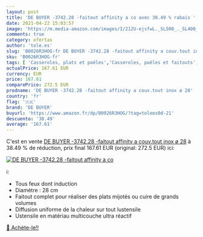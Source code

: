 ```yaml
---
layout: post
title: 'DE BUYER -3742.28 -faitout affinity a co avec 38.49 % rabais '
date: 2021-04-22 15:03:57
image: 'https://m.media-amazon.com/images/I/212U-ejsfwL._SL500_._SL400_.jpg'
comments: true
category: ofertas
author: 'tole.es'
slug: 'B0026R3HOG-fr DE BUYER -3742.28 -faitout affinity a couv.tout inox ø 28'
sku: 'B0026R3HOG-fr'
tags: [ 'Casseroles, plats et poêles','Casseroles, poêles et faitouts','Cuisine et Maison','Faitouts','de buyer', ]
actualPrice: 167.61 EUR
currency: EUR
price: 167.61
comparePrice: 272.5 EUR
prodname: 'DE BUYER -3742.28 -faitout affinity a couv.tout inox ø 28'
country: 'fr'
flag: '🇫🇷'
brand: 'DE BUYER'
buyurl: 'https://www.amazon.fr/dp/B0026R3HOG/?tag=tolees0d-21'
descuento: '38.49'
average: '167.61'
---
```


C'est en vente [DE BUYER -3742.28 -faitout affinity a couv.tout inox ø 28](https://www.amazon.fr/dp/B0026R3HOG/?tag=tolees0d-21)  à  38.49 % de réduction, prix final  167.61 EUR (original: 272.5 EUR) ici:

[![DE BUYER -3742.28 -faitout affinity a co](https://m.media-amazon.com/images/I/212U-ejsfwL._SL500_._SL400_.jpg)](https://www.amazon.fr/dp/B0026R3HOG/?tag=tolees0d-21)

ℹ️:

- Tous feux dont induction
- Diamètre : 28 cm
- Faitout complet pour réaliser des plats mijotés ou cuire de grands volumes
- Diffusion uniforme de la chaleur sur tout lustensile
- Ustensile en matériau multicouche ultra réactif

[🛒 Achète-le!!](https://www.amazon.fr/dp/B0026R3HOG/?tag=tolees0d-21)
